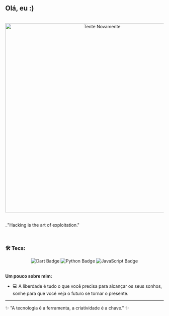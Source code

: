 ## Olá, eu :)

<br>

<div align="center">
  <img src="https://i.pinimg.com/originals/b9/56/23/b956239accbd65bfbb3930b07f98d73c.gif" alt="Tente Novamente" width="600px"/>
</div>

<br>

_"Hacking is the art of exploitation."

<br>

### 🛠️ Tecs:

<div align="center">
  <img src="https://img.shields.io/badge/dart-%230175C2.svg?style=flat-square&logo=dart&logoColor=white" alt="Dart Badge" />
  <img src="https://img.shields.io/badge/python-3670A0?style=flat-square&logo=python&logoColor=ffdd54" alt="Python Badge" />
  <img src="https://img.shields.io/badge/javascript-%23F7DF1E.svg?style=flat-square&logo=javascript&logoColor=000" alt="JavaScript Badge" />
</div>

<br>

**Um pouco sobre mim:**

* 💻  A liberdade é tudo o que você precisa para alcançar os seus sonhos, sonhe para que você veja o futuro se tornar o presente.


<hr>

✨ "A tecnologia é a ferramenta, a criatividade é a chave." ✨
